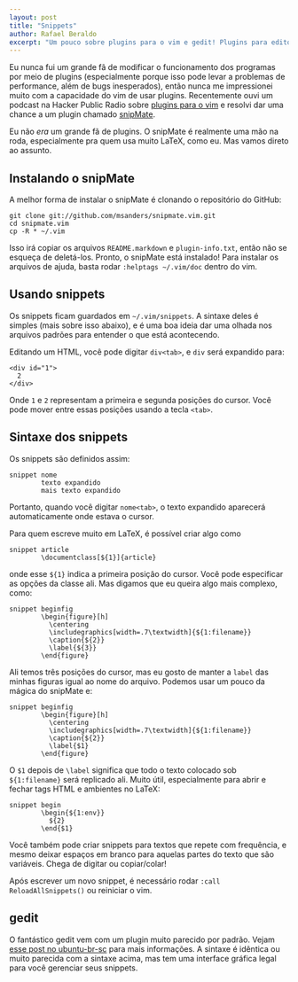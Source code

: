 ```yaml
---
layout: post
title: "Snippets"
author: Rafael Beraldo
excerpt: "Um pouco sobre plugins para o vim e gedit! Plugins para editores de texto podem tornar nossas vidas muito mais fáceis, então confira esse post."
---
```


Eu nunca fui um grande fã de modificar o funcionamento dos programas por meio de
plugins (especialmente porque isso pode levar a problemas de performance, além
de bugs inesperados), então nunca me impressionei muito com a capacidade do vim
de usar plugins. Recentemente ouvi um podcast na Hacker Public Radio sobre
[plugins para o vim][hpr-podcast] e resolvi dar uma chance a um plugin chamado
[snipMate][snipmate].

[hpr-podcast]: http://hackerpublicradio.org/eps.php?id=1091
[snipmate]: http://www.vim.org/scripts/script.php?script_id=2540

Eu não _era_ um grande fã de plugins. O snipMate é realmente uma mão na roda,
especialmente pra quem usa muito LaTeX, como eu. Mas vamos direto ao assunto.

## Instalando o snipMate

A melhor forma de instalar o snipMate é clonando o repositório do GitHub:

    git clone git://github.com/msanders/snipmate.vim.git
    cd snipmate.vim
    cp -R * ~/.vim

Isso irá copiar os arquivos `README.markdown` e `plugin-info.txt`, então não se
esqueça de deletá-los. Pronto, o snipMate está instalado! Para instalar os
arquivos de ajuda, basta rodar `:helptags ~/.vim/doc` dentro do vim.

## Usando snippets

Os snippets ficam guardados em `~/.vim/snippets`. A sintaxe deles é simples
(mais sobre isso abaixo), e é uma boa ideia dar uma olhada nos arquivos padrões
para entender o que está acontecendo.

Editando um HTML, você pode digitar `div<tab>`, e `div` será expandido para:

    <div id="1">
      2
    </div>

Onde `1` e `2` representam a primeira e segunda posições do cursor. Você pode
mover entre essas posições usando a tecla `<tab>`. 

## Sintaxe dos snippets

Os snippets são definidos assim:

    snippet nome
            texto expandido
            mais texto expandido

Portanto, quando você digitar `nome<tab>`, o texto expandido aparecerá
automaticamente onde estava o cursor. 

Para quem escreve muito em LaTeX, é possível criar algo como

    snippet article
            \documentclass[${1}]{article}

onde esse `${1}` indica a primeira posição do cursor. Você pode especificar as
opções da classe ali. Mas digamos que eu queira algo mais complexo, como:

    snippet beginfig
            \begin{figure}[h]
              \centering
              \includegraphics[width=.7\textwidth]{${1:filename}}
              \caption{${2}}
              \label{${3}}
            \end{figure}

Ali temos três posições do cursor, mas eu gosto de manter a `label` das minhas
figuras igual ao nome do arquivo. Podemos usar um pouco da mágica do snipMate e:

    snippet beginfig
            \begin{figure}[h]
              \centering
              \includegraphics[width=.7\textwidth]{${1:filename}}
              \caption{${2}}
              \label{$1}
            \end{figure}

O `$1` depois de `\label` significa que todo o texto colocado sob
`${1:filename}` será replicado ali. Muito útil, especialmente para abrir e
fechar tags HTML e ambientes no LaTeX:

    snippet begin
            \begin{${1:env}}
              ${2}
            \end{$1}

Você também pode criar snippets para textos que repete com frequência, e mesmo
deixar espaços em branco para aquelas partes do texto que são variáveis. Chega
de digitar ou copiar/colar!

Após escrever um novo snippet, é necessário rodar `:call ReloadAllSnippets()`
ou reiniciar o vim.

## gedit

O fantástico gedit vem com um plugin muito parecido por padrão. Vejam [esse post
no ubuntu-br-sc][ubuntu-br-sc] para mais informações. A sintaxe é idêntica ou
muito parecida com a sintaxe acima, mas tem uma interface gráfica legal para
você gerenciar seus snippets.

[ubuntu-br-sc]: http://www.ubuntubrsc.com/dica-rapida-ativando-snippets-no-gedit.html
